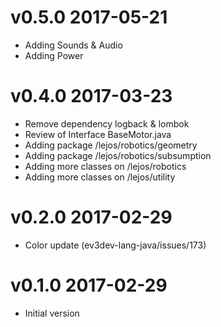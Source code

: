 # v0.5.0 2017-05-21

- Adding Sounds & Audio
- Adding Power

# v0.4.0 2017-03-23

- Remove dependency logback & lombok
- Review of Interface BaseMotor.java
- Adding package /lejos/robotics/geometry
- Adding package /lejos/robotics/subsumption
- Adding more classes on /lejos/robotics 
- Adding more classes on /lejos/utility 

# v0.2.0 2017-02-29

- Color update (ev3dev-lang-java/issues/173)

# v0.1.0 2017-02-29

- Initial version

